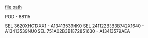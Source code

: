 
[file path](<file:///C:\Users\jnetherton\G&W Electric Co\US-PowerGridAutomation - Documents\_Lazer\107747 - Ft Meade Visitor Center>)

POD - 88115

SEL 3620XHC1XXX1 - A13413539NK0
SEL 241122B3B3B742X1640 - A13413539NU0
SEL 751A02B3B1B72851630 - A13413579AEA